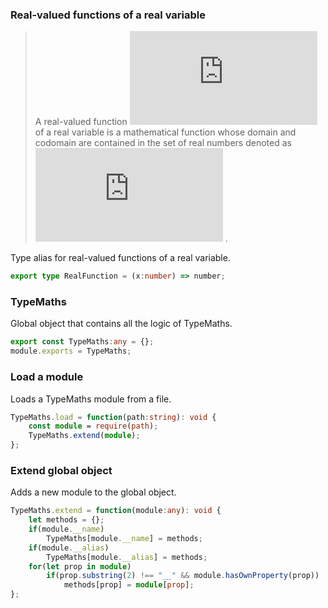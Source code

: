 
### Real-valued functions of a real variable
> A real-valued function ![$f$](http://latex.codecogs.com/png.latex?f)  of a real variable is a mathematical function
> whose domain and codomain are contained in the set of real numbers denoted
> as ![$\mathbb{R}$](http://latex.codecogs.com/png.latex?%5Cmathbb%7BR%7D) .

Type alias for real-valued functions of a real variable.
```typescript
export type RealFunction = (x:number) => number;
```

### TypeMaths
Global object that contains all the logic of TypeMaths.
```typescript
export const TypeMaths:any = {};
module.exports = TypeMaths;
```

### Load a module
Loads a TypeMaths module from a file.
```typescript
TypeMaths.load = function(path:string): void {
    const module = require(path);
    TypeMaths.extend(module);
};
```

### Extend global object
Adds a new module to the global object.
```typescript
TypeMaths.extend = function(module:any): void {
    let methods = {};
    if(module.__name)
        TypeMaths[module.__name] = methods;
    if(module.__alias)
        TypeMaths[module.__alias] = methods;
    for(let prop in module)
        if(prop.substring(2) !== "__" && module.hasOwnProperty(prop))
            methods[prop] = module[prop];
};
```
